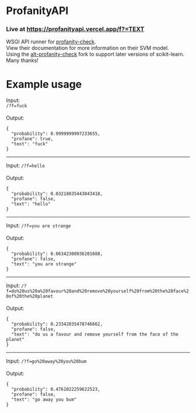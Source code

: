# ProfanityAPI
### Live at https://profanityapi.vercel.app/f?=TEXT
WSGI API runner for [profanity-check](https://github.com/vzhou842/profanity-check). <br>
View their documentation for more information on their SVM model. <br>
Using the [alt-profanity-check](https://github.com/dimitrismistriotis/alt-profanity-check) fork to support later versions of scikit-learn. Many thanks!
# Example usage
Input:  
```/?f=fuck```  <br> <br>
Output:
```
{
  "probability": 0.9999999997233655,
  "profane": true,
  "text": "fuck"
}
```
___
Input:
```/?f=hello```  <br> <br>
Output:
```
{
  "probability": 0.03218035443843418,
  "profane": false,
  "text": "hello"
}
```
___
Input:
```/?f=you are strange```  <br> <br>
Output:
```
{
  "probability": 0.06342308936201688,
  "profane": false,
  "text": "you are strange"
}
```
___
Input:
```/?f=do%20us%20a%20favour%20and%20remove%20yourself%20from%20the%20face%20of%20the%20planet```  <br> <br>
Output:
```
{
  "probability": 0.23342035478746662,
  "profane": false,
  "text": "do us a favour and remove yourself from the face of the planet"
}
```
___
Input:
```/?f=go%20away%20you%20bum```  <br> <br>
Output:
```
{
  "probability": 0.4761022259622523,
  "profane": false,
  "text": "go away you bum"
}
```